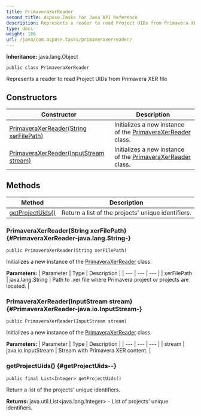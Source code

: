 ```yaml
---
title: PrimaveraXerReader
second_title: Aspose.Tasks for Java API Reference
description: Represents a reader to read Project UIDs from Primavera XER file
type: docs
weight: 186
url: /java/com.aspose.tasks/primaveraxerreader/
---
```


**Inheritance:**
java.lang.Object
```
public class PrimaveraXerReader
```

Represents a reader to read Project UIDs from Primavera XER file
## Constructors

| Constructor | Description |
| --- | --- |
| [PrimaveraXerReader(String xerFilePath)](#PrimaveraXerReader-java.lang.String-) | Initializes a new instance of the [PrimaveraXerReader](../../com.aspose.tasks/primaveraxerreader) class. |
| [PrimaveraXerReader(InputStream stream)](#PrimaveraXerReader-java.io.InputStream-) | Initializes a new instance of the [PrimaveraXerReader](../../com.aspose.tasks/primaveraxerreader) class. |
## Methods

| Method | Description |
| --- | --- |
| [getProjectUids()](#getProjectUids--) | Return a list of the projects' unique identifiers. |
### PrimaveraXerReader(String xerFilePath) {#PrimaveraXerReader-java.lang.String-}
```
public PrimaveraXerReader(String xerFilePath)
```


Initializes a new instance of the [PrimaveraXerReader](../../com.aspose.tasks/primaveraxerreader) class.

**Parameters:**
| Parameter | Type | Description |
| --- | --- | --- |
| xerFilePath | java.lang.String | Path to .xer file where Primavera project or projects are located. |

### PrimaveraXerReader(InputStream stream) {#PrimaveraXerReader-java.io.InputStream-}
```
public PrimaveraXerReader(InputStream stream)
```


Initializes a new instance of the [PrimaveraXerReader](../../com.aspose.tasks/primaveraxerreader) class.

**Parameters:**
| Parameter | Type | Description |
| --- | --- | --- |
| stream | java.io.InputStream | Stream with Primavera XER content. |

### getProjectUids() {#getProjectUids--}
```
public final List<Integer> getProjectUids()
```


Return a list of the projects' unique identifiers.

**Returns:**
java.util.List&lt;java.lang.Integer&gt; - List of projects' unique identifiers.
